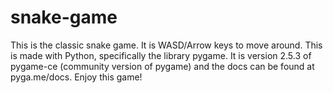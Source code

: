 # snake-game
This is the classic snake game. It is WASD/Arrow keys to move around. This is made with Python, specifically the library pygame. It is version 2.5.3 of pygame-ce (community version of pygame) and the docs can be found at pyga.me/docs. Enjoy this game!
